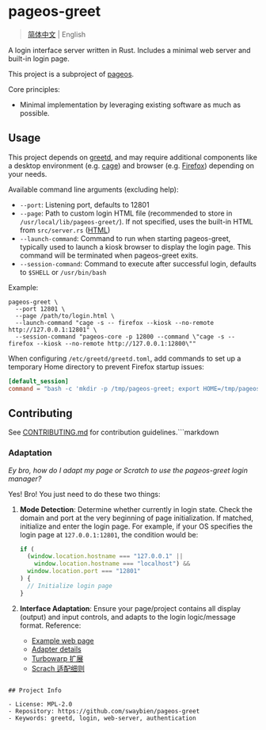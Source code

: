# pageos-greet

> [简体中文](README.md) | English

A login interface server written in Rust. Includes a minimal web server and built-in login page.

This project is a subproject of [pageos](https://github.com/swaybien/pageos).

Core principles:

- Minimal implementation by leveraging existing software as much as possible.

## Usage

This project depends on [greetd](https://git.sr.ht/~kennylevinsen/greetd),
and may require additional components like a desktop environment (e.g. [cage](https://github.com/cage-kiosk/cage))
and browser (e.g. [Firefox](https://github.com/mozilla-firefox/firefox)) depending on your needs.

Available command line arguments (excluding help):

- `--port`: Listening port, defaults to 12801
- `--page`: Path to custom login HTML file (recommended to store in `/usr/local/lib/pageos-greet/`).
  If not specified, uses the built-in HTML from `src/server.rs` ([HTML](doc/login.html))
- `--launch-command`: Command to run when starting pageos-greet, typically used to launch a kiosk browser to display the login page.
  This command will be terminated when pageos-greet exits.
- `--session-command`: Command to execute after successful login, defaults to `$SHELL` or `/usr/bin/bash`

Example:

```shell
pageos-greet \
  --port 12801 \
  --page /path/to/login.html \
  --launch-command "cage -s -- firefox --kiosk --no-remote http://127.0.0.1:12801" \
  --session-command "pageos-core -p 12800 --command \"cage -s -- firefox --kiosk --no-remote http://127.0.0.1:12800\""
```

When configuring `/etc/greetd/greetd.toml`, add commands to set up a temporary Home directory to prevent Firefox startup issues:

```toml
[default_session]
command = "bash -c 'mkdir -p /tmp/pageos-greet; export HOME=/tmp/pageos-greet; pageos-greet --launch-command \"cage -s -- firefox --kiosk --no-remote http://127.0.0.1:12801\" --session-command \"pageos-core -p 12800 --command \\"cage -s -- firefox --kiosk --no-remote http://127.0.0.1:12800\\"\"'"
```

## Contributing

See [CONTRIBUTING.md](CONTRIBUTING.md) for contribution guidelines.```markdown

### Adaptation

_Ey bro, how do I adapt my page or Scratch to use the pageos-greet login manager?_

Yes! Bro! You just need to do these two things:

1. **Mode Detection**: Determine whether currently in login state.
   Check the domain and port at the very beginning of page initialization. If matched, initialize and enter the login page.
   For example, if your OS specifies the login page at `127.0.0.1:12801`, the condition would be:

   ```javascript
   if (
     (window.location.hostname === "127.0.0.1" ||
       window.location.hostname === "localhost") &&
     window.location.port === "12801"
   ) {
     // Initialize login page
   }
   ```

2. **Interface Adaptation**: Ensure your page/project contains all display (output) and input controls, and adapts to the login logic/message format.
   Reference:

   - [Example web page](doc/login.html)
   - [Adapter details](doc/design-adapter.md)
   - [Turbowarp 扩展](src/pageos-greet-extension.js)
   - [Scrach 适配细则](doc/Scrach%20适配细则.txt)

```

## Project Info

- License: MPL-2.0
- Repository: https://github.com/swaybien/pageos-greet
- Keywords: greetd, login, web-server, authentication
```

